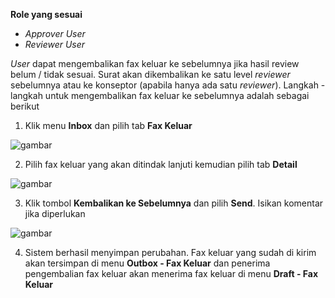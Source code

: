 **Role yang sesuai**

- *Approver User*
- *Reviewer User*

*User* dapat mengembalikan fax keluar ke sebelumnya jika hasil review belum / tidak sesuai. Surat akan dikembalikan ke satu level *reviewer* sebelumnya atau ke konseptor (apabila hanya ada satu *reviewer*). Langkah - langkah untuk mengembalikan fax keluar ke sebelumnya adalah sebagai berikut

1. Klik menu **Inbox** dan pilih tab **Fax Keluar**

![gambar](SC_FaxKeluar/FK38.png)

2. Pilih fax keluar yang akan ditindak lanjuti kemudian pilih tab **Detail**

![gambar](SC_FaxKeluar/FK39.png)

3. Klik tombol **Kembalikan ke Sebelumnya** dan pilih **Send**. Isikan komentar jika diperlukan

![gambar](SC_FaxKeluar/FK40.png)

4. Sistem berhasil menyimpan perubahan. Fax keluar yang sudah di kirim akan tersimpan di menu **Outbox - Fax Keluar** dan penerima pengembalian fax keluar akan menerima fax keluar di menu **Draft - Fax Keluar**
